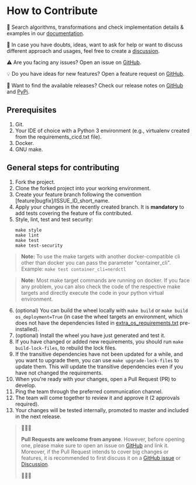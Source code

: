 # How to Contribute

📖 Search algorithms, transformations and check implementation details & examples in our [documentation](https://adidas.github.io/lakehouse-engine-docs/lakehouse_engine.html).

💭 In case you have doubts, ideas, want to ask for help or want to discuss different approach and usages, feel free to create a [discussion](https://github.com/adidas/lakehouse-engine/discussions).

⚠️ Are you facing any issues? Open an issue on [GitHub](https://github.com/adidas/lakehouse-engine/issues).

💡 Do you have ideas for new features? Open a feature request on [GitHub](https://github.com/adidas/lakehouse-engine/issues).

🚀 Want to find the available releases? Check our release notes on [GitHub](https://github.com/adidas/lakehouse-engine/releases) and [PyPi](https://pypi.org/project/lakehouse-engine/).

## Prerequisites

1. Git.
2. Your IDE of choice with a Python 3 environment (e.g., virtualenv created from the requirements_cicd.txt file).
3. Docker.
4. GNU make.

## General steps for contributing
1. Fork the project.
2. Clone the forked project into your working environment.
3. Create your feature branch following the convention [feature|bugfix]/ISSUE_ID_short_name.
4. Apply your changes in the recently created branch. It is **mandatory** to add tests covering the feature of fix contributed.
5. Style, lint, test and test security:
    ```
    make style
    make lint
    make test
    make test-security
    ```
> **Note:** To use the make targets with another docker-compatible cli other than docker you can pass the parameter "container_cli". 
Example: `make test container_cli=nerdctl`

> **Note:** Most make target commands are running on docker. If you face any problem, you can also check the code of the respective
make targets and directly execute the code in your python virtual environment.
6. (optional) You can build the wheel locally with `make build` or `make build os_deployment=True` (in case the wheel targets an environment, which does not have the dependencies listed in [extra_os_requirements.txt](cicd/extra_os_requirements.txt) pre-installed).
7. (optional) Install the wheel you have just generated and test it.
8. If you have changed or added new requirements, you should run `make build-lock-files`, to rebuild the lock files. 
9. If the transitive dependencies have not been updated for a while, and you want to upgrade them, you can use `make upgrade-lock-files` to update them. 
This will update the transitive dependencies even if you have not changed the requirements.
10. When you're ready with your changes, open a Pull Request (PR) to develop.
11. Ping the team through the preferred communication channel.
12. The team will come together to review it and approve it (2 approvals required).
13. Your changes will be tested internally, promoted to master and included in the next release.

> 🚀🚀🚀
>
> **Pull Requests are welcome from anyone**. However, before opening one, please make sure to open an issue on [GitHub](https://github.com/adidas/lakehouse-engine/issues)
> and link it.
> Moreover, if the Pull Request intends to cover big changes or features, it is recommended to first discuss it on a [GitHub issue](https://github.com/adidas/lakehouse-engine/issues) or [Discussion](https://github.com/adidas/lakehouse-engine/discussions).
>
> 🚀🚀🚀